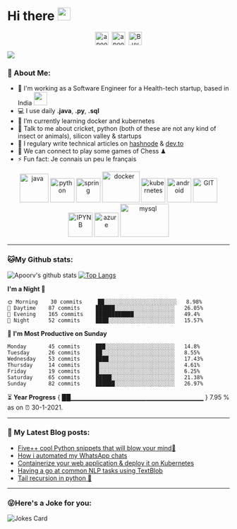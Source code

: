 # Hi there <img src="https://github.com/TheDudeThatCode/TheDudeThatCode/blob/master/Assets/Hi.gif" width="29px">
<p align="center">
<a href="https://twitter.com/apoorv__tyagi" target="blank"><img align="center" src="https://cdn.jsdelivr.net/npm/simple-icons@3.0.1/icons/twitter.svg" alt="apoorv__tyagi" height="30" width="30" /></a>&nbsp;
<a href="https://linkedin.com/in/apoorvtyagi" target="blank"><img align="center" src="https://cdn.jsdelivr.net/npm/simple-icons@3.0.1/icons/linkedin.svg" alt="apoorvtyagi" height="30" width="30" /></a>&nbsp;
<a href="https://www.buymeacoffee.com/apoorvtyagi"><img align="center" alt="Buy me a Coffee" width="30px" src="https://cdn.jsdelivr.net/npm/simple-icons@3.0.1/icons/buymeacoffee.svg" /></a>
</p>

![](https://camo.githubusercontent.com/992babdffd8c74a1502de375fbdf7e4d54773242/68747470733a2f2f6d656469612e67697068792e636f6d2f6d656469612f53576f536b4e36447854737a71494b4571762f67697068792e676966)

### 🤵 About Me:
- 🏦 I'm working as a Software Engineer for a Health-tech startup, based in India 
      <img src="https://media.giphy.com/media/WUlplcMpOCEmTGBtBW/giphy.gif" width="30">
- 💻 I use daily **.java**, **.py**, **.sql**
- 🌱 I’m currently learning docker and kubernetes
- 💬 Talk to me about cricket, python (both of these are not any kind of insect or animals), silicon valley & startups
- 📝 I regulary write technical articles on [hashnode](https://apoorvtyagi.tech/) & [dev.to](https://dev.to/apoorvtyagi)
- 👯 We can connect to play some games of Chess ♟
- ⚡ Fun fact: Je connais un peu le français

<p align="center">
      <img src="https://www.vectorlogo.zone/logos/java/java-icon.svg" alt="java" width="65" height="65"/> 
      <img src="https://www.vectorlogo.zone/logos/python/python-icon.svg" alt="python" width="55" height="55"/>
      <img src="https://www.vectorlogo.zone/logos/springio/springio-icon.svg" alt="spring" width="55" height="55"/>
      <img src="https://www.vectorlogo.zone/logos/docker/docker-icon.svg" alt="docker" width="85" height="70"/> 
      <img src="https://www.vectorlogo.zone/logos/kubernetes/kubernetes-icon.svg" alt="kubernetes" width="55" height="55"/>
      <img src="https://www.vectorlogo.zone/logos/android/android-icon.svg" alt="android" width="55" height="55"/>
      <img src="https://www.vectorlogo.zone/logos/git-scm/git-scm-icon.svg" alt="GIT" width="55" height="55"/> 
      <img src="https://www.vectorlogo.zone/logos/jupyter/jupyter-icon.svg" alt="IPYNB" width="55" height="55"/> 
      <img src="https://www.vectorlogo.zone/logos/microsoft_azure/microsoft_azure-icon.svg" alt="azure" width="55" height="55"/> 
      <img src="https://www.vectorlogo.zone/logos/mysql/mysql-ar21.svg" alt="mysql" width="110" height="75"/> 
</p>

---
### 🐱My Github stats:
![Apoorv's github stats](https://github-readme-stats.vercel.app/api?username=apoorvtyagi&show_icons=true&title_color=ffc857&icon_color=8ac926&text_color=daf7dc&bg_color=151515&hide=["stars"])
[![Top Langs](https://github-readme-stats.vercel.app/api/top-langs/?username=apoorvtyagi&layout=compact&text_color=daf7dc&bg_color=151515)](https://github.com/anuraghazra/github-readme-stats)

<!--START_SECTION:waka-->
**I'm a Night 🦉** 

```text
🌞 Morning    30 commits     ██░░░░░░░░░░░░░░░░░░░░░░░   8.98% 
🌆 Daytime    87 commits     ██████░░░░░░░░░░░░░░░░░░░   26.05% 
🌃 Evening    165 commits    ████████████░░░░░░░░░░░░░   49.4% 
🌙 Night      52 commits     ████░░░░░░░░░░░░░░░░░░░░░   15.57%

```
📅 **I'm Most Productive on Sunday** 

```text
Monday       45 commits     ███░░░░░░░░░░░░░░░░░░░░░░   14.8% 
Tuesday      26 commits     ██░░░░░░░░░░░░░░░░░░░░░░░   8.55% 
Wednesday    53 commits     ████░░░░░░░░░░░░░░░░░░░░░   17.43% 
Thursday     14 commits     █░░░░░░░░░░░░░░░░░░░░░░░░   4.61% 
Friday       19 commits     █░░░░░░░░░░░░░░░░░░░░░░░░   6.25% 
Saturday     65 commits     █████░░░░░░░░░░░░░░░░░░░░   21.38% 
Sunday       82 commits     ██████░░░░░░░░░░░░░░░░░░░   26.97%

```



<!--END_SECTION:waka-->

⏳ **Year Progress** { ██▁▁▁▁▁▁▁▁▁▁▁▁▁▁▁▁▁▁▁▁▁▁▁▁▁▁▁▁ } 7.95 % as on ⏰ 30-1-2021.

---

### 📕 My Latest Blog posts:
<!-- BLOG-POST-LIST:START -->
- [Five++ cool Python snippets that will blow your mind🤯](https://apoorvtyagi.tech/cool-python-snippets-that-will-blow-your-mind)
- [How i automated my WhatsApp chats](https://apoorvtyagi.tech/how-i-automated-my-whatsapp-chats)
- [Containerize your web application & deploy it on Kubernetes](https://apoorvtyagi.tech/containerize-your-web-application-and-deploy-it-on-kubernetes)
- [Having a go at common NLP tasks using TextBlob](https://apoorvtyagi.tech/nlp-textblob)
- [Tail recursion in python 🐍](https://apoorvtyagi.tech/tail-recursion-in-python)
<!-- BLOG-POST-LIST:END -->
---

### 😜Here's a Joke for you:
<img src="https://readme-jokes.vercel.app/api" alt="Jokes Card" />

